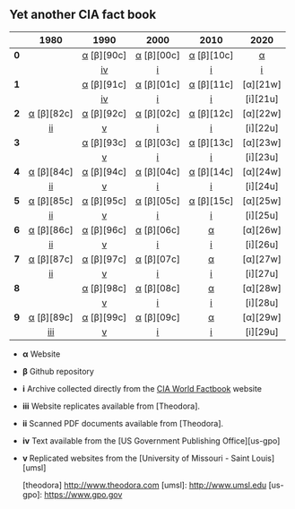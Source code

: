 ## Yet another CIA fact book

|       | 1980              | 1990              | 2000              | 2010              | 2020              |
| :---: | :---------------: | :---------------: | :---------------: | :---------------: | :---------------: |
| **0** |                   | [α][90w] [β][90c] | [α][00w] [β][00c] | [α][10w] [β][10c] | [α][20w]          |
|       |                   |          [ⅳ][90n] | [ⅰ][00u]          | [ⅰ][10u]          | [ⅰ][20u]          |
| **1** |                   | [α][91w] [β][91c] | [α][01w] [β][01c] | [α][11w] [β][11c] | [α][21w]          |
|       |                   |          [ⅳ][91n] | [ⅰ][01u]          | [ⅰ][11u]          | [ⅰ][21u]          |
| **2** | [α][82w] [β][82c] | [α][92w] [β][92c] | [α][02w] [β][02c] | [α][12w] [β][12c] | [α][22w]          |
|       |          [ⅱ][82l] |          [ⅴ][92o] | [ⅰ][02u]          | [ⅰ][12u]          | [ⅰ][22u]          |
| **3** |                   | [α][93w] [β][93c] | [α][03w] [β][03c] | [α][13w] [β][13c] | [α][23w]          |
|       |                   |          [ⅴ][93o] | [ⅰ][03u]          | [ⅰ][13u]          | [ⅰ][23u]          |
| **4** | [α][84w] [β][84c] | [α][94w] [β][94c] | [α][04w] [β][04c] | [α][14w] [β][14c] | [α][24w]          |
|       |          [ⅱ][84l] |          [ⅴ][94o] | [ⅰ][04u]          | [ⅰ][14u]          | [ⅰ][24u]          |
| **5** | [α][85w] [β][85c] | [α][95w] [β][95c] | [α][05w] [β][05c] | [α][15w] [β][15c] | [α][25w]          |
|       |          [ⅱ][85l] |          [ⅴ][95o] | [ⅰ][05u]          | [ⅰ][15u]          | [ⅰ][25u]          |
| **6** | [α][86w] [β][86c] | [α][96w] [β][96c] | [α][06w] [β][06c] | [α][16w]          | [α][26w]          |
|       |          [ⅱ][86l] |          [ⅴ][96o] | [ⅰ][06u]          | [ⅰ][16u]          | [ⅰ][26u]          |
| **7** | [α][87w] [β][87c] | [α][97w] [β][97c] | [α][07w] [β][07c] | [α][17w]          | [α][27w]          |
|       |          [ⅱ][87l] |          [ⅴ][97o] | [ⅰ][07u]          | [ⅰ][17u]          | [ⅰ][27u]          |
| **8** |                   | [α][98w] [β][98c] | [α][08w] [β][08c] | [α][18w]          | [α][28w]          |
|       |                   |          [ⅴ][98o] | [ⅰ][08u]          | [ⅰ][18u]          | [ⅰ][28u]          |
| **9** | [α][89w] [β][89c] | [α][99w] [β][99c] | [α][09w] [β][09c] | [α][19w]          | [α][29w]          |
|       |          [ⅲ][89m] |          [ⅴ][99o] | [ⅰ][09u]          | [ⅰ][19u]          | [ⅰ][29u]          |

- **α** Website
- **β** Github repository
- **ⅰ** Archive collected directly from the [CIA World Factbook][factbook] website
- **ⅲ** Website replicates available from [Theodora].
- **ⅱ** Scanned PDF documents available from [Theodora].
- **ⅳ** Text available from the [US Government Publishing Office][us-gpo]
- **ⅴ** Replicated websites from the [University of Missouri - Saint Louis][umsl]

  [82l]: http://bit.ly/2mx8aRE
  [82w]: https://la-sangliere.github.io/worldex-1982
  [84l]: http://bit.ly/2mwkcuN
  [84w]: https://la-sangliere.github.io/worldex-1984
  [85l]: http://bit.ly/2mtBpoA
  [85w]: https://la-sangliere.github.io/worldex-1985
  [86l]: http://bit.ly/2mxEO5A
  [86w]: https://la-sangliere.github.io/worldex-1986
  [87l]: http://bit.ly/2muMTZ4
  [87w]: https://la-sangliere.github.io/worldex-1987
  [89m]: http://bit.ly/2mumQRD
  [89w]: https://la-sangliere.github.io/worldex-1989
  [90n]: http://bit.ly/2mulh65
  [90w]: https://la-sangliere.github.io/worldex-1990
  [91n]: http://bit.ly/2mv2JTt
  [91w]: https://la-sangliere.github.io/worldex-1991
  [92o]: http://bit.ly/2mun9vK
  [92w]: https://la-sangliere.github.io/worldex-1992
  [93o]: http://bit.ly/2muP3rG
  [93w]: https://la-sangliere.github.io/worldex-1993
  [94o]: http://bit.ly/2mumScd
  [94w]: https://la-sangliere.github.io/worldex-1994
  [95o]: http://bit.ly/2myPT6O
  [95w]: https://la-sangliere.github.io/worldex-1995
  [96o]: http://bit.ly/2mwH2Cn
  [96w]: https://la-sangliere.github.io/worldex-1996
  [97o]: http://bit.ly/2munbDS
  [97w]: https://la-sangliere.github.io/worldex-1997
  [98o]: http://bit.ly/2muNcmJ
  [98w]: https://la-sangliere.github.io/worldex-1998
  [99o]: http://bit.ly/2muniPO
  [99w]: https://la-sangliere.github.io/worldex-1999

  [00u]: https://www.cia.gov/the-world-factbook/about/archives/download/factbook-2000.zip
  [00w]: https://la-sangliere.github.io/worldex-2000
  [01u]: https://www.cia.gov/the-world-factbook/about/archives/download/factbook-2001.zip
  [01w]: https://la-sangliere.github.io/worldex-2001
  [02u]: https://www.cia.gov/the-world-factbook/about/archives/download/factbook-2002.zip
  [02w]: https://la-sangliere.github.io/worldex-2002
  [03u]: https://www.cia.gov/the-world-factbook/about/archives/download/factbook-2003.zip
  [03w]: https://la-sangliere.github.io/worldex-2003
  [04u]: https://www.cia.gov/the-world-factbook/about/archives/download/factbook-2004.zip
  [04w]: https://la-sangliere.github.io/worldex-2004
  [05u]: https://www.cia.gov/the-world-factbook/about/archives/download/factbook-2005.zip
  [05w]: https://la-sangliere.github.io/worldex-2005
  [06u]: https://www.cia.gov/the-world-factbook/about/archives/download/factbook-2006.zip
  [06w]: https://la-sangliere.github.io/worldex-2006
  [07u]: https://www.cia.gov/the-world-factbook/about/archives/download/factbook-2007.zip
  [07w]: https://la-sangliere.github.io/worldex-2007
  [08u]: https://www.cia.gov/the-world-factbook/about/archives/download/factbook-2008.zip
  [08w]: https://la-sangliere.github.io/worldex-2008
  [09u]: https://www.cia.gov/the-world-factbook/about/archives/download/factbook-2009.zip
  [09w]: https://la-sangliere.github.io/worldex-2009
  [10u]: https://www.cia.gov/the-world-factbook/about/archives/download/factbook-2010.zip
  [10w]: https://la-sangliere.github.io/worldex-2010
  [11u]: https://www.cia.gov/the-world-factbook/about/archives/download/factbook-2011.zip
  [11w]: https://la-sangliere.github.io/worldex-2011
  [12u]: https://www.cia.gov/the-world-factbook/about/archives/download/factbook-2012.zip
  [12w]: https://la-sangliere.github.io/worldex-2012
  [13u]: https://www.cia.gov/the-world-factbook/about/archives/download/factbook-2013.zip
  [13w]: https://la-sangliere.github.io/worldex-2013
  [14u]: https://www.cia.gov/the-world-factbook/about/archives/download/factbook-2014.zip
  [14w]: https://la-sangliere.github.io/worldex-2014
  [15u]: https://www.cia.gov/the-world-factbook/about/archives/download/factbook-2015.zip
  [15w]: https://la-sangliere.github.io/worldex-2015
  [16u]: https://www.cia.gov/the-world-factbook/about/archives/download/factbook-2016.zip
  [16w]: https://la-sangliere.github.io/worldex-2016
  [17u]: https://www.cia.gov/the-world-factbook/about/archives/download/factbook-2017.zip
  [17w]: https://la-sangliere.github.io/worldex-2017
  [18u]: https://www.cia.gov/the-world-factbook/about/archives/download/factbook-2018.zip
  [18w]: https://la-sangliere.github.io/worldex-2018
  [19u]: https://www.cia.gov/the-world-factbook/about/archives/download/factbook-2019.zip
  [19w]: https://la-sangliere.github.io/worldex-2019
  [20u]: https://www.cia.gov/the-world-factbook/about/archives/download/factbook-2020.zip
  [20w]: https://la-sangliere.github.io/worldex-2020

  [factbook]: https://www.cia.gov/the-world-factbook
  [theodora]  http://www.theodora.com
  [umsl]:     http://www.umsl.edu
  [us-gpo]:   https://www.gpo.gov


